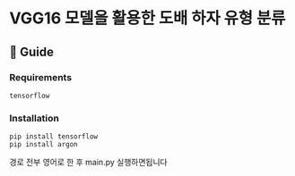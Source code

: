 # VGG16 모델을 활용한 도배 하자 유형 분류



## 🔖 Guide
### Requirements
    tensorflow

    
### Installation
    pip install tensorflow
    pip install argon



경로 전부 영어로 한 후 main.py 실행하면됩니다
